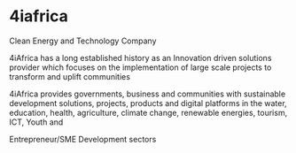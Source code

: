 # 4iafrica
Clean Energy and Technology Company

4iAfrica has a long established history as an Innovation driven
solutions provider which focuses on the implementation of
large scale projects to transform and uplift communities

4iAfrica provides governments, business and communities with
sustainable development solutions, projects, products and
digital platforms in the water, education, health, agriculture,
climate change, renewable energies, tourism, ICT, Youth and

Entrepreneur/SME Development sectors
